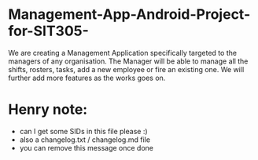 # Management-App-Android-Project-for-SIT305-
We are creating a Management Application specifically targeted to the managers of any organisation. The Manager will be able to manage all the shifts, rosters, tasks, add a new employee or fire an existing one. We will further add more features as the works goes on. 


# Henry note:
- can I get some SIDs in this file please :)
- also a changelog.txt / changelog.md file
- you can remove this message once done

